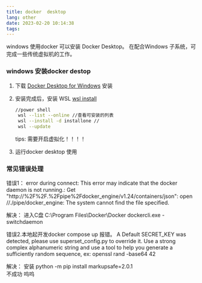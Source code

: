 ```yaml
---
title: docker  desktop
lang: other
date: 2023-02-20 10:14:38
tags:
---
```


windows 使用docker 可以安装 Docker Desktop。 在配合Windows 子系统，可完成一些传统虚拟机的工作。

### windows 安装docker destop

1. 下载 [Docker Desktop for Windows](https://docs.docker.com/desktop/install/windows-install/) 安装
2. 安装完成后，安装 WSL [wsl install](https://learn.microsoft.com/zh-cn/windows/wsl/install)
   ```bash
   //power shell 
    wsl --list --online //查看可安装的列表
    wsl --install -d installone //
    wsl --update
   ``` 
   tips: 需要开启虚拟化！！！！

3. 运行docker desktop 使用

### 常见错误处理
错误1：
error during connect: 
This error may indicate that the docker daemon is not running.: 
Get "http://%2F%2F.%2Fpipe%2Fdocker_engine/v1.24/containers/json": 
open //./pipe/docker_engine: The system cannot find the file specified.

解决：
   进入C盘 C:\Program Files\Docker\Docker
dockercli.exe -switchdaemon 

错误2.本地起开发docker compose up 报错。
 A Default SECRET_KEY was detected, please use superset_config.py to override it.
 Use a strong complex alphanumeric string and use a tool to help you generate 
 a sufficiently random sequence, ex: openssl rand -base64 42

 解决： 安装 python -m pip install markupsafe=2.0.1  
 不成功 呜呜

